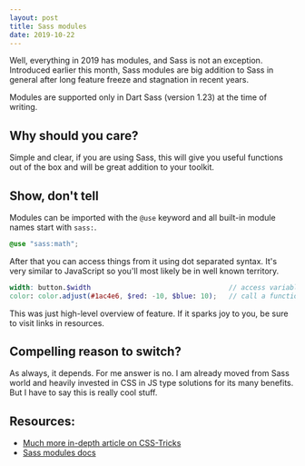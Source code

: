 ```yaml
---
layout: post
title: Sass modules
date: 2019-10-22
---
```


Well, everything in 2019 has modules, and Sass is not an exception. Introduced earlier this month, Sass modules are big addition to Sass in general after long feature freeze and stagnation in recent years.

Modules are supported only in Dart Sass (version 1.23) at the time of writing.

## Why should you care?

Simple and clear, if you are using Sass, this will give you useful functions out of the box and will be great addition to your toolkit.

## Show, don't tell

Modules can be imported with the `@use` keyword and all built-in module names start with `sass:`.

```scss
@use "sass:math";
```

After that you can access things from it using dot separated syntax. It's very similar to JavaScript so you'll most likely be in well known territory.

```scss
width: button.$width                                  // access variable
color: color.adjust(#1ac4e6, $red: -10, $blue: 10);   // call a function
```

This was just high-level overview of feature. If it sparks joy to you, be sure to visit links in resources.

## Compelling reason to switch?

As always, it depends. For me answer is no. I am already moved from Sass world and heavily invested in CSS in JS type solutions for its many benefits. But I have to say this is really cool stuff.

## Resources:

- [Much more in-depth article on CSS-Tricks](https://css-tricks.com/introducing-sass-modules/)
- [Sass modules docs](https://sass-lang.com/documentation/modules)
